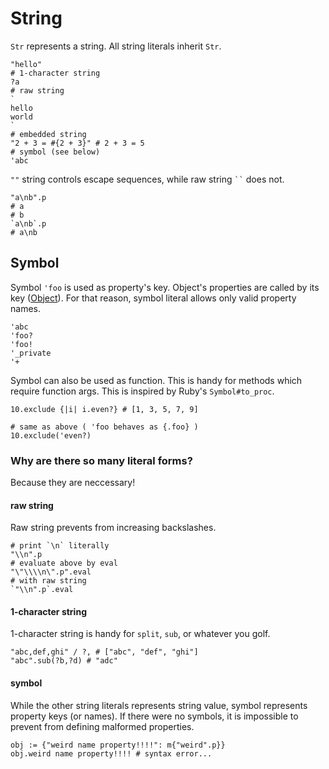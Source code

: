 # String

`Str` represents a string. All string literals inherit `Str`.

```pangaea
"hello"
# 1-character string
?a
# raw string
`
hello
world
`
# embedded string
"2 + 3 = #{2 + 3}" # 2 + 3 = 5
# symbol (see below)
'abc
```

`""` string controls escape sequences, while raw string <code>``</code> does not.

```pangaea
"a\nb".p
# a
# b
`a\nb`.p
# a\nb
```

## Symbol

Symbol `'foo` is used as property's key.
Object's properties are called by its key ([Object](./object.md)).
For that reason, symbol literal allows only valid property names.

```pangaea
'abc
'foo?
'foo!
'_private
'+
```

Symbol can also be used as function. This is handy for methods which require function args.
This is inspired by Ruby's `Symbol#to_proc`.

```pangaea
10.exclude {|i| i.even?} # [1, 3, 5, 7, 9]

# same as above ( 'foo behaves as {.foo} )
10.exclude('even?)
```

### Why are there so many literal forms?
Because they are neccessary!

#### raw string

Raw string prevents from increasing backslashes.

```pangaea
# print `\n` literally
"\\n".p
# evaluate above by eval
"\"\\\\n\".p".eval
# with raw string
`"\\n".p`.eval
```

#### 1-character string

1-character string is handy for `split`, `sub`, or whatever you golf.

```pangaea
"abc,def,ghi" / ?, # ["abc", "def", "ghi"]
"abc".sub(?b,?d) # "adc"
```

#### symbol

While the other string literals represents string value,
symbol represents property keys (or names).
If there were no symbols, it is impossible to prevent from defining malformed properties.

```pangaea
obj := {"weird name property!!!!": m{"weird".p}}
obj.weird name property!!!! # syntax error...
```
